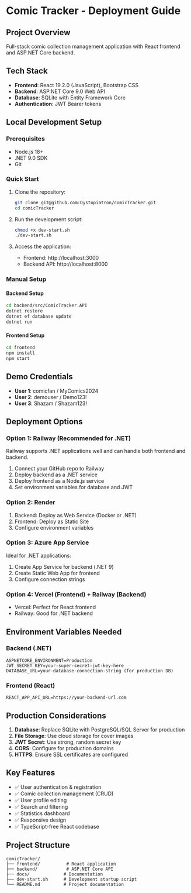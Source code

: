 # Comic Tracker - Deployment Guide

## Project Overview
Full-stack comic collection management application with React frontend and ASP.NET Core backend.

## Tech Stack
- **Frontend**: React 19.2.0 (JavaScript), Bootstrap CSS
- **Backend**: ASP.NET Core 9.0 Web API
- **Database**: SQLite with Entity Framework Core
- **Authentication**: JWT Bearer tokens

## Local Development Setup

### Prerequisites
- Node.js 18+ 
- .NET 9.0 SDK
- Git

### Quick Start
1. Clone the repository:
   ```bash
   git clone git@github.com:Dystopiatron/comicTracker.git
   cd comicTracker
   ```

2. Run the development script:
   ```bash
   chmod +x dev-start.sh
   ./dev-start.sh
   ```

3. Access the application:
   - Frontend: http://localhost:3000
   - Backend API: http://localhost:8000

### Manual Setup

#### Backend Setup
```bash
cd backend/src/ComicTracker.API
dotnet restore
dotnet ef database update
dotnet run
```

#### Frontend Setup
```bash
cd frontend
npm install
npm start
```

## Demo Credentials
- **User 1**: comicfan / MyComics2024
- **User 2**: demouser / Demo123!
- **User 3**: Shazam / Shazam123!

## Deployment Options

### Option 1: Railway (Recommended for .NET)
Railway supports .NET applications well and can handle both frontend and backend.

1. Connect your GitHub repo to Railway
2. Deploy backend as a .NET service
3. Deploy frontend as a Node.js service
4. Set environment variables for database and JWT

### Option 2: Render
1. Backend: Deploy as Web Service (Docker or .NET)
2. Frontend: Deploy as Static Site
3. Configure environment variables

### Option 3: Azure App Service
Ideal for .NET applications:
1. Create App Service for backend (.NET 9)
2. Create Static Web App for frontend
3. Configure connection strings

### Option 4: Vercel (Frontend) + Railway (Backend)
- Vercel: Perfect for React frontend
- Railway: Good for .NET backend

## Environment Variables Needed

### Backend (.NET)
```
ASPNETCORE_ENVIRONMENT=Production
JWT_SECRET_KEY=your-super-secret-jwt-key-here
DATABASE_URL=your-database-connection-string (for production DB)
```

### Frontend (React)
```
REACT_APP_API_URL=https://your-backend-url.com
```

## Production Considerations

1. **Database**: Replace SQLite with PostgreSQL/SQL Server for production
2. **File Storage**: Use cloud storage for cover images
3. **JWT Secret**: Use strong, random secret key
4. **CORS**: Configure for production domains
5. **HTTPS**: Ensure SSL certificates are configured

## Key Features
- ✅ User authentication & registration
- ✅ Comic collection management (CRUD)
- ✅ User profile editing
- ✅ Search and filtering
- ✅ Statistics dashboard
- ✅ Responsive design
- ✅ TypeScript-free React codebase

## Project Structure
```
comicTracker/
├── frontend/          # React application
├── backend/           # ASP.NET Core API
├── docs/             # Documentation
├── dev-start.sh      # Development startup script
└── README.md         # Project documentation
```